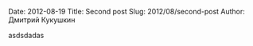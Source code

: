 Date: 2012-08-19
Title: Second post
Slug: 2012/08/second-post
Author: Дмитрий Кукушкин

asdsdadas


